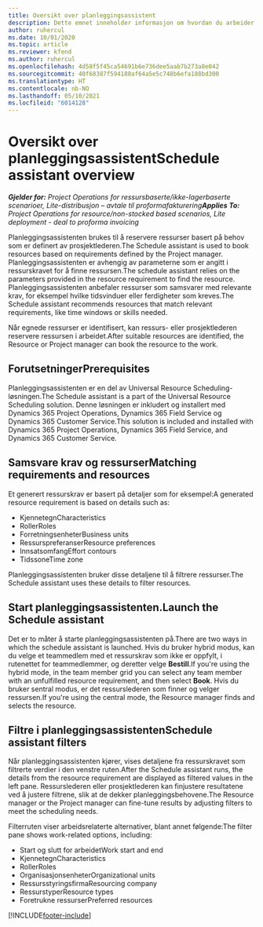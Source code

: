 ```yaml
---
title: Oversikt over planleggingsassistent
description: Dette emnet inneholder informasjon om hvordan du arbeider med planleggingsassistenten for å bestille ressurser.
author: ruhercul
ms.date: 10/01/2020
ms.topic: article
ms.reviewer: kfend
ms.author: ruhercul
ms.openlocfilehash: 4d58f5f45ca54691b6e736dee5aab7b273a8e042
ms.sourcegitcommit: 40f68387f594180af64a5e5c748b6efa188bd300
ms.translationtype: HT
ms.contentlocale: nb-NO
ms.lasthandoff: 05/10/2021
ms.locfileid: "6014128"
---
```

# <a name="schedule-assistant-overview"></a><span data-ttu-id="b9548-103">Oversikt over planleggingsassistent</span><span class="sxs-lookup"><span data-stu-id="b9548-103">Schedule assistant overview</span></span>

<span data-ttu-id="b9548-104">_**Gjelder for:** Project Operations for ressursbaserte/ikke-lagerbaserte scenarioer, Lite-distribusjon – avtale til proformafakturering_</span><span class="sxs-lookup"><span data-stu-id="b9548-104">_**Applies To:** Project Operations for resource/non-stocked based scenarios, Lite deployment - deal to proforma invoicing_</span></span>

<span data-ttu-id="b9548-105">Planleggingsassistenten brukes til å reservere ressurser basert på behov som er definert av prosjektlederen.</span><span class="sxs-lookup"><span data-stu-id="b9548-105">The Schedule assistant is used to book resources based on requirements defined by the Project manager.</span></span> <span data-ttu-id="b9548-106">Planleggingsassistenten er avhengig av parameterne som er angitt i ressurskravet for å finne ressursen.</span><span class="sxs-lookup"><span data-stu-id="b9548-106">The schedule assistant relies on the parameters provided in the resource requirement to find the resource.</span></span> <span data-ttu-id="b9548-107">Planleggingsassistenten anbefaler ressurser som samsvarer med relevante krav, for eksempel hvilke tidsvinduer eller ferdigheter som kreves.</span><span class="sxs-lookup"><span data-stu-id="b9548-107">The Schedule assistant recommends resources that match relevant requirements, like time windows or skills needed.</span></span>

<span data-ttu-id="b9548-108">Når egnede ressurser er identifisert, kan ressurs- eller prosjektlederen reservere ressursen i arbeidet.</span><span class="sxs-lookup"><span data-stu-id="b9548-108">After suitable resources are identified, the Resource or Project manager can book the resource to the work.</span></span>

## <a name="prerequisites"></a><span data-ttu-id="b9548-109">Forutsetninger</span><span class="sxs-lookup"><span data-stu-id="b9548-109">Prerequisites</span></span>

<span data-ttu-id="b9548-110">Planleggingsassistenten er en del av Universal Resource Scheduling-løsningen.</span><span class="sxs-lookup"><span data-stu-id="b9548-110">The Schedule assistant is a part of the Universal Resource Scheduling solution.</span></span> <span data-ttu-id="b9548-111">Denne løsningen er inkludert og installert med Dynamics 365 Project Operations, Dynamics 365 Field Service og Dynamics 365 Customer Service.</span><span class="sxs-lookup"><span data-stu-id="b9548-111">This solution is included and installed with Dynamics 365 Project Operations, Dynamics 365 Field Service, and Dynamics 365 Customer Service.</span></span>

## <a name="matching-requirements-and-resources"></a><span data-ttu-id="b9548-112">Samsvare krav og ressurser</span><span class="sxs-lookup"><span data-stu-id="b9548-112">Matching requirements and resources</span></span>

<span data-ttu-id="b9548-113">Et generert ressurskrav er basert på detaljer som for eksempel:</span><span class="sxs-lookup"><span data-stu-id="b9548-113">A generated resource requirement is based on details such as:</span></span>

-   <span data-ttu-id="b9548-114">Kjennetegn</span><span class="sxs-lookup"><span data-stu-id="b9548-114">Characteristics</span></span>
-   <span data-ttu-id="b9548-115">Roller</span><span class="sxs-lookup"><span data-stu-id="b9548-115">Roles</span></span>
-   <span data-ttu-id="b9548-116">Forretningsenheter</span><span class="sxs-lookup"><span data-stu-id="b9548-116">Business units</span></span>
-   <span data-ttu-id="b9548-117">Ressurspreferanser</span><span class="sxs-lookup"><span data-stu-id="b9548-117">Resource preferences</span></span>
-   <span data-ttu-id="b9548-118">Innsatsomfang</span><span class="sxs-lookup"><span data-stu-id="b9548-118">Effort contours</span></span>
-   <span data-ttu-id="b9548-119">Tidssone</span><span class="sxs-lookup"><span data-stu-id="b9548-119">Time zone</span></span>

<span data-ttu-id="b9548-120">Planleggingsassistenten bruker disse detaljene til å filtrere ressurser.</span><span class="sxs-lookup"><span data-stu-id="b9548-120">The Schedule assistant uses these details to filter resources.</span></span>

## <a name="launch-the-schedule-assistant"></a><span data-ttu-id="b9548-121">Start planleggingsassistenten.</span><span class="sxs-lookup"><span data-stu-id="b9548-121">Launch the Schedule assistant</span></span>

<span data-ttu-id="b9548-122">Det er to måter å starte planleggingsassistenten på.</span><span class="sxs-lookup"><span data-stu-id="b9548-122">There are two ways in which the schedule assistant is launched.</span></span> <span data-ttu-id="b9548-123">Hvis du bruker hybrid modus, kan du velge et teammedlem med et ressurskrav som ikke er oppfylt, i rutenettet for teammedlemmer, og deretter velge **Bestill**.</span><span class="sxs-lookup"><span data-stu-id="b9548-123">If you're using the hybrid mode, in the team member grid you can select any team member with an unfulfilled resource requirement, and then select **Book**.</span></span> <span data-ttu-id="b9548-124">Hvis du bruker sentral modus, er det ressurslederen som finner og velger ressursen.</span><span class="sxs-lookup"><span data-stu-id="b9548-124">If you're using the central mode, the Resource manager finds and selects the resource.</span></span>

## <a name="schedule-assistant-filters"></a><span data-ttu-id="b9548-125">Filtre i planleggingsassistenten</span><span class="sxs-lookup"><span data-stu-id="b9548-125">Schedule assistant filters</span></span>

<span data-ttu-id="b9548-126">Når planleggingsassistenten kjører, vises detaljene fra ressurskravet som filtrerte verdier i den venstre ruten.</span><span class="sxs-lookup"><span data-stu-id="b9548-126">After the Schedule assistant runs, the details from the resource requirement are displayed as filtered values in the left pane.</span></span> <span data-ttu-id="b9548-127">Ressurslederen eller prosjektlederen kan finjustere resultatene ved å justere filtrene, slik at de dekker planleggingsbehovene.</span><span class="sxs-lookup"><span data-stu-id="b9548-127">The Resource manager or the Project manager can fine-tune results by adjusting filters to meet the scheduling needs.</span></span>

<span data-ttu-id="b9548-128">Filterruten viser arbeidsrelaterte alternativer, blant annet følgende:</span><span class="sxs-lookup"><span data-stu-id="b9548-128">The filter pane shows work-related options, including:</span></span>

-   <span data-ttu-id="b9548-129">Start og slutt for arbeidet</span><span class="sxs-lookup"><span data-stu-id="b9548-129">Work start and end</span></span>
-   <span data-ttu-id="b9548-130">Kjennetegn</span><span class="sxs-lookup"><span data-stu-id="b9548-130">Characteristics</span></span>
-   <span data-ttu-id="b9548-131">Roller</span><span class="sxs-lookup"><span data-stu-id="b9548-131">Roles</span></span>
-   <span data-ttu-id="b9548-132">Organisasjonsenheter</span><span class="sxs-lookup"><span data-stu-id="b9548-132">Organizational units</span></span>
-   <span data-ttu-id="b9548-133">Ressursstyringsfirma</span><span class="sxs-lookup"><span data-stu-id="b9548-133">Resourcing company</span></span>
-   <span data-ttu-id="b9548-134">Ressurstyper</span><span class="sxs-lookup"><span data-stu-id="b9548-134">Resource types</span></span>
-   <span data-ttu-id="b9548-135">Foretrukne ressurser</span><span class="sxs-lookup"><span data-stu-id="b9548-135">Preferred resources</span></span>


[!INCLUDE[footer-include](../includes/footer-banner.md)]